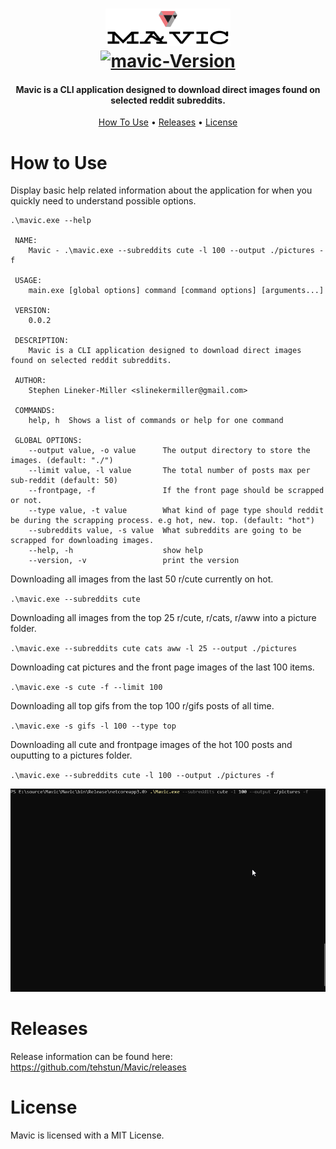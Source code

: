 <h1 align="center">
    <a href="https://github.com/tehstun/Mavic">
      <img src="./docs/img/logo.png" alt="mavic-logo" width="200">
    </a>
    <br/>
    <a href="https://github.com/tehstun/mavic">
      <img src="https://img.shields.io/badge/Mavic-v0.0.1-blue.svg" alt="mavic-Version">
    </a>
</h1>

<h4 align="center">Mavic is a CLI application designed to download direct images found on selected reddit subreddits.</h4>

<p align="center">
  <a href="#how-to-use">How To Use</a> •
  <a href="#releases">Releases</a> •
  <a href="#license">License</a>
</p>

# How to Use

Display basic help related information about the application for when you quickly need to understand possible options.

```
.\mavic.exe --help

 NAME:
    Mavic - .\mavic.exe --subreddits cute -l 100 --output ./pictures -f
 
 USAGE:
    main.exe [global options] command [command options] [arguments...]
 
 VERSION:
    0.0.2
 
 DESCRIPTION:
    Mavic is a CLI application designed to download direct images found on selected reddit subreddits.
 
 AUTHOR:
    Stephen Lineker-Miller <slinekermiller@gmail.com>
 
 COMMANDS:
    help, h  Shows a list of commands or help for one command
 
 GLOBAL OPTIONS:
    --output value, -o value      The output directory to store the images. (default: "./")
    --limit value, -l value       The total number of posts max per sub-reddit (default: 50)
    --frontpage, -f               If the front page should be scrapped or not.
    --type value, -t value        What kind of page type should reddit be during the scrapping process. e.g hot, new. top. (default: "hot")
    --subreddits value, -s value  What subreddits are going to be scrapped for downloading images.
    --help, -h                    show help
    --version, -v                 print the version
```

Downloading all images from the last 50 r/cute currently on hot.

`.\mavic.exe --subreddits cute`

Downloading all images from the top 25 r/cute, r/cats, r/aww into a picture folder.

`.\mavic.exe --subreddits cute cats aww -l 25 --output ./pictures`

Downloading cat pictures and the front page images of the last 100 items.

`.\mavic.exe -s cute -f --limit 100`

Downloading all top gifs from the top 100 r/gifs posts of all time.

`.\mavic.exe -s gifs -l 100 --type top`

Downloading all cute and frontpage images of the hot 100 posts and ouputting to a pictures folder.

`.\mavic.exe --subreddits cute -l 100 --output ./pictures -f`

<div align="center">
    <img src="./docs/img/home.gif" width="650" />
</div>

# Releases

Release information can be found here: https://github.com/tehstun/Mavic/releases

# License

Mavic is licensed with a MIT License.
